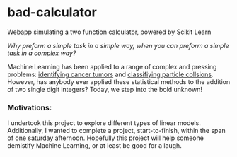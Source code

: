# bad-calculator
Webapp simulating a two function calculator, powered by Scikit Learn

*Why preform a simple task in a simple way, when you can preform a simple task in a _complex_ way?*

Machine Learning has been applied to a range of complex and pressing problems: [identifying cancer tumors](https://www.ibm.com/blogs/research/2016/11/identifying-skin-cancer-computer-vision/) and [classifiying particle collsions](https://www.nature.com/news/artificial-intelligence-called-in-to-tackle-lhc-data-deluge-1.18922). However, has anybody ever applied these statistical methods to the addition of two single digit integers? Today, we step into the bold unknown!

### Motivations:

I undertook this project to explore different types of linear models. Additionally, I wanted to complete a project, start-to-finish, within the span of one saturday afternoon. Hopefully this project will help someone demistify Machine Learning, or at least be good for a laugh. 